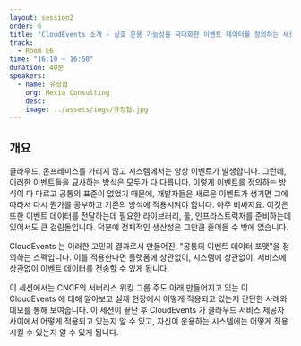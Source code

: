 ```yaml
---
layout: session2
order: 6
title: "CloudEvents 소개 - 상호 운용 가능성을 극대화한 이벤트 데이터를 정의하는 새로운 포맷"
track:
  - Room E6
time: "16:10 ~ 16:50"
duration: 40분
speakers:
  - name: 유정협
    org: Mexia Consulting
    desc: 
    image: ../assets/imgs/유정협.jpg
---
```


## 개요

클라우드, 온프레미스를 가리지 않고 시스템에서는 항상 이벤트가 발생합니다. 그런데, 이러한 이벤트들을 묘사하는 방식은 모두가 다 다릅니다. 이렇게 이벤트를 정의하는 방식이 다 다르고 공통의 표준이 없었기 때문에, 개발자들은 새로운 이벤트가 생기면 그에 따라서 다시 뭔가를 공부하고 기존의 방식에 적용시켜야 합니다. 아주 비싸지요. 이것은 또한 이벤트 데이터를 전달하는데 필요한 라이브러리, 툴, 인프라스트럭처를 준비하는데 있어서도 큰 걸림돌입니다. 덕분에 전체적인 생산성은 그만큼 줄어들 수 밖에 없습니다.

CloudEvents 는 이러한 고민의 결과로서 만들어진, "공통의 이벤트 데이터 포맷"을 정의하는 스펙입니다. 이를 적용한다면 플랫폼에 상관없이, 시스템에 상관없이, 서비스에 상관없이 이벤트 데이터를 전송할 수 있게 됩니다.

이 세션에서는 CNCF의 서버리스 워킹 그룹 주도 아래 만들어지고 있는 이 CloudEvents 에 대해 알아보고 실제 현장에서 어떻게 적용되고 있는지 간단한 사례와 데모를 통해 보여줍니다. 이 세션이 끝난 후 CloudEvents 가 클라우드 서비스 제공자 사이에서 어떻게 적용되고 있는지 알 수 있고, 자신이 운용하는 시스템에는 어떻게 적용시킬 수 있는지 알 수 있게 됩니다.